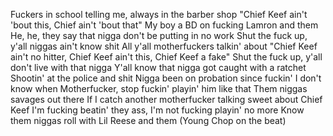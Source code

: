 
Fuckers in school telling me, always in the barber shop
"Chief Keef ain't 'bout this, Chief ain't 'bout that"
My boy a BD on fucking Lamron and them
He, he, they say that nigga don't be putting in no work
Shut the fuck up, y'all niggas ain't know shit
All y'all motherfuckers talkin' about
"Chief Keef ain't no hitter, Chief Keef ain't this, Chief Keef a fake"
Shut the fuck up, y'all don't live with that nigga
Y'all know that nigga got caught with a ratchet
Shootin' at the police and shit
Nigga been on probation since fuckin' I don't know when
Motherfucker, stop fuckin' playin' him like that
Them niggas savages out there
If I catch another motherfucker talking sweet about Chief Keef
I'm fucking beatin' they ass, I'm not fucking playin' no more
Know them niggas roll with Lil Reese and them
(Young Chop on the beat)

